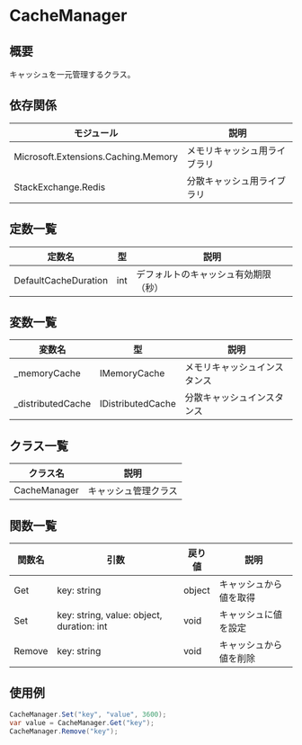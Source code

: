 # CacheManager

## 概要
キャッシュを一元管理するクラス。

## 依存関係
| モジュール | 説明 |
|-----------|------|
| Microsoft.Extensions.Caching.Memory | メモリキャッシュ用ライブラリ |
| StackExchange.Redis | 分散キャッシュ用ライブラリ |

## 定数一覧
| 定数名 | 型 | 説明 |
|--------|----|------|
| DefaultCacheDuration | int | デフォルトのキャッシュ有効期限（秒） |

## 変数一覧
| 変数名 | 型 | 説明 |
|--------|----|------|
| _memoryCache | IMemoryCache | メモリキャッシュインスタンス |
| _distributedCache | IDistributedCache | 分散キャッシュインスタンス |

## クラス一覧
| クラス名      | 説明                     |
|---------------|--------------------------|
| CacheManager  | キャッシュ管理クラス     |

## 関数一覧
| 関数名       | 引数 | 戻り値 | 説明 |
|--------------|------|--------|------|
| Get          | key: string | object | キャッシュから値を取得 |
| Set          | key: string, value: object, duration: int | void | キャッシュに値を設定 |
| Remove       | key: string | void | キャッシュから値を削除 |

## 使用例
```csharp
CacheManager.Set("key", "value", 3600);
var value = CacheManager.Get("key");
CacheManager.Remove("key");
```
